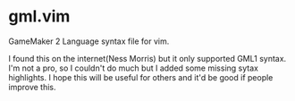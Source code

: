 # gml.vim
GameMaker 2 Language syntax file for vim.

I found this on the internet(Ness Morris) but it only supported GML1 syntax. I'm not a pro, so I couldn't do much but I added some missing sytax highlights. I hope this will be useful for others and it'd be good if people improve this.
